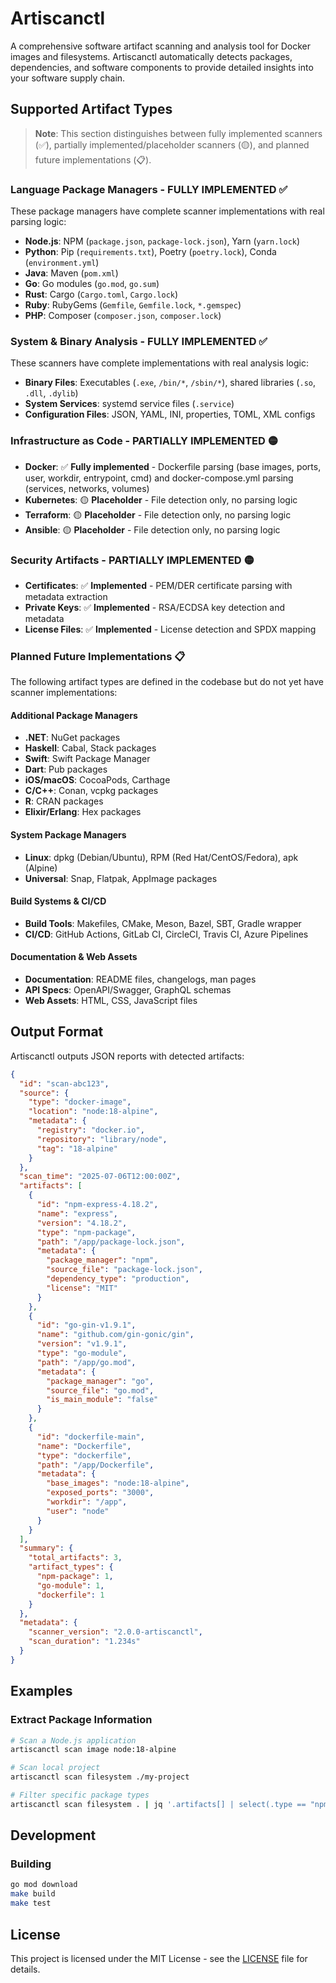 # Artiscanctl

A comprehensive software artifact scanning and analysis tool for Docker images and filesystems. Artiscanctl automatically detects packages, dependencies, and software components to provide detailed insights into your software supply chain.

## Supported Artifact Types

> **Note**: This section distinguishes between fully implemented scanners (✅), partially implemented/placeholder scanners (🟡), and planned future implementations (📋).

### Language Package Managers - **FULLY IMPLEMENTED** ✅
These package managers have complete scanner implementations with real parsing logic:

- **Node.js**: NPM (`package.json`, `package-lock.json`), Yarn (`yarn.lock`)
- **Python**: Pip (`requirements.txt`), Poetry (`poetry.lock`), Conda (`environment.yml`)
- **Java**: Maven (`pom.xml`)
- **Go**: Go modules (`go.mod`, `go.sum`)
- **Rust**: Cargo (`Cargo.toml`, `Cargo.lock`)
- **Ruby**: RubyGems (`Gemfile`, `Gemfile.lock`, `*.gemspec`)
- **PHP**: Composer (`composer.json`, `composer.lock`)

### System & Binary Analysis - **FULLY IMPLEMENTED** ✅
These scanners have complete implementations with real analysis logic:

- **Binary Files**: Executables (`.exe`, `/bin/*`, `/sbin/*`), shared libraries (`.so`, `.dll`, `.dylib`)
- **System Services**: systemd service files (`.service`)
- **Configuration Files**: JSON, YAML, INI, properties, TOML, XML configs

### Infrastructure as Code - **PARTIALLY IMPLEMENTED** 🟡
- **Docker**: ✅ **Fully implemented** - Dockerfile parsing (base images, ports, user, workdir, entrypoint, cmd) and docker-compose.yml parsing (services, networks, volumes)
- **Kubernetes**: 🟡 **Placeholder** - File detection only, no parsing logic
- **Terraform**: 🟡 **Placeholder** - File detection only, no parsing logic  
- **Ansible**: 🟡 **Placeholder** - File detection only, no parsing logic

### Security Artifacts - **PARTIALLY IMPLEMENTED** 🟡
- **Certificates**: ✅ **Implemented** - PEM/DER certificate parsing with metadata extraction
- **Private Keys**: ✅ **Implemented** - RSA/ECDSA key detection and metadata
- **License Files**: ✅ **Implemented** - License detection and SPDX mapping

### Planned Future Implementations 📋
The following artifact types are defined in the codebase but do not yet have scanner implementations:

#### Additional Package Managers
- **.NET**: NuGet packages
- **Haskell**: Cabal, Stack packages  
- **Swift**: Swift Package Manager
- **Dart**: Pub packages
- **iOS/macOS**: CocoaPods, Carthage
- **C/C++**: Conan, vcpkg packages
- **R**: CRAN packages
- **Elixir/Erlang**: Hex packages

#### System Package Managers
- **Linux**: dpkg (Debian/Ubuntu), RPM (Red Hat/CentOS/Fedora), apk (Alpine)
- **Universal**: Snap, Flatpak, AppImage packages

#### Build Systems & CI/CD
- **Build Tools**: Makefiles, CMake, Meson, Bazel, SBT, Gradle wrapper
- **CI/CD**: GitHub Actions, GitLab CI, CircleCI, Travis CI, Azure Pipelines

#### Documentation & Web Assets
- **Documentation**: README files, changelogs, man pages
- **API Specs**: OpenAPI/Swagger, GraphQL schemas
- **Web Assets**: HTML, CSS, JavaScript files

## Output Format

Artiscanctl outputs JSON reports with detected artifacts:

```json
{
  "id": "scan-abc123",
  "source": {
    "type": "docker-image",
    "location": "node:18-alpine",
    "metadata": {
      "registry": "docker.io",
      "repository": "library/node",
      "tag": "18-alpine"
    }
  },
  "scan_time": "2025-07-06T12:00:00Z",
  "artifacts": [
    {
      "id": "npm-express-4.18.2",
      "name": "express",
      "version": "4.18.2",
      "type": "npm-package",
      "path": "/app/package-lock.json",
      "metadata": {
        "package_manager": "npm",
        "source_file": "package-lock.json",
        "dependency_type": "production",
        "license": "MIT"
      }
    },
    {
      "id": "go-gin-v1.9.1",
      "name": "github.com/gin-gonic/gin",
      "version": "v1.9.1",
      "type": "go-module",
      "path": "/app/go.mod",
      "metadata": {
        "package_manager": "go",
        "source_file": "go.mod",
        "is_main_module": "false"
      }
    },
    {
      "id": "dockerfile-main",
      "name": "Dockerfile",
      "type": "dockerfile",
      "path": "/app/Dockerfile",
      "metadata": {
        "base_images": "node:18-alpine",
        "exposed_ports": "3000",
        "workdir": "/app",
        "user": "node"
      }
    }
  ],
  "summary": {
    "total_artifacts": 3,
    "artifact_types": {
      "npm-package": 1,
      "go-module": 1,
      "dockerfile": 1
    }
  },
  "metadata": {
    "scanner_version": "2.0.0-artiscanctl",
    "scan_duration": "1.234s"
  }
}
```

## Examples

### Extract Package Information
```bash
# Scan a Node.js application
artiscanctl scan image node:18-alpine

# Scan local project
artiscanctl scan filesystem ./my-project

# Filter specific package types
artiscanctl scan filesystem . | jq '.artifacts[] | select(.type == "npm-package")'
```

## Development

### Building
```bash
go mod download
make build
make test
```

## License

This project is licensed under the MIT License - see the [LICENSE](LICENSE) file for details.